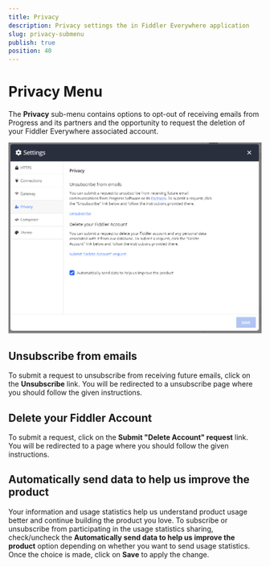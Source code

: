```yaml
---
title: Privacy
description: Privacy settings the in Fiddler Everywhere application
slug: privacy-submenu
publish: true
position: 40
---
```


# Privacy Menu

The __Privacy__ sub-menu contains options to opt-out of receiving emails from Progress and its partners and the opportunity to request the deletion of your Fiddler Everywhere associated account.

![Privacy settings](../../images/settings/settings-privacy.png)

## Unsubscribe from emails

To submit a request to unsubscribe from receiving future emails, click on the __Unsubscribe__ link. You will be redirected to a unsubscribe page where you should follow the given instructions.

## Delete your Fiddler Account

To submit a request, click on the __Submit "Delete Account" request__ link. You will be redirected to a page where you should follow the given instructions.

## Automatically send data to help us improve the product

Your information and usage statistics help us understand product usage better and continue building the product you love. To subscribe or unsubscribe from participating in the usage statistics sharing, check/uncheck the __Automatically send data to help us improve the product__ option depending on whether you want to send usage statistics. Once the choice is made, click on __Save__ to apply the change.
